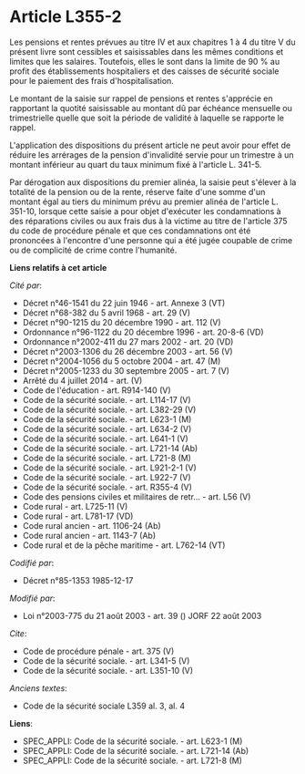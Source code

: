 # Article L355-2

Les pensions et rentes prévues au titre IV et aux chapitres 1 à 4 du titre V du présent livre sont cessibles et saisissables
dans les mêmes conditions et limites que les salaires. Toutefois, elles le sont dans la limite de 90 % au profit des
établissements hospitaliers et des caisses de sécurité sociale pour le paiement des frais d'hospitalisation. 

Le montant de la saisie sur rappel de pensions et rentes s'apprécie en rapportant la quotité saisissable au montant dû par
échéance mensuelle ou trimestrielle quelle que soit la période de validité à laquelle se rapporte le rappel. 

L'application des dispositions du présent article ne peut avoir pour effet de réduire les arrérages de la pension
d'invalidité servie pour un trimestre à un montant inférieur au quart du taux minimum fixé à l'article L. 341-5. 

Par dérogation aux dispositions du premier alinéa, la saisie peut s'élever à la totalité de la pension ou de la rente,
réserve faite d'une somme d'un montant égal au tiers du minimum prévu au premier alinéa de l'article L. 351-10, lorsque cette
saisie a pour objet d'exécuter les condamnations à des réparations civiles ou aux frais dus à la victime au titre de
l'article 375 du code de procédure pénale et que ces condamnations ont été prononcées à l'encontre d'une personne qui a été
jugée coupable de crime ou de complicité de crime contre l'humanité.

**Liens relatifs à cet article**

_Cité par_:

  - Décret n°46-1541 du 22 juin 1946 - art. Annexe 3 (VT)
  - Décret n°68-382 du 5 avril 1968 - art. 29 (V)
  - Décret n°90-1215 du 20 décembre 1990 - art. 112 (V)
  - Ordonnance n°96-1122 du 20 décembre 1996 - art. 20-8-6 (VD)
  - Ordonnance n°2002-411 du 27 mars 2002 - art. 20 (VD)
  - Décret n°2003-1306 du 26 décembre 2003 - art. 56 (V)
  - Décret n°2004-1056 du 5 octobre 2004 - art. 47 (M)
  - Décret n°2005-1233 du 30 septembre 2005 - art. 7 (V)
  - Arrêté du 4 juillet 2014 - art. (V)
  - Code de l'éducation - art. R914-140 (V)
  - Code de la sécurité sociale. - art. L114-17 (V)
  - Code de la sécurité sociale. - art. L382-29 (V)
  - Code de la sécurité sociale. - art. L623-1 (M)
  - Code de la sécurité sociale. - art. L634-2 (V)
  - Code de la sécurité sociale. - art. L641-1 (V)
  - Code de la sécurité sociale. - art. L721-14 (Ab)
  - Code de la sécurité sociale. - art. L721-8 (M)
  - Code de la sécurité sociale. - art. L921-2-1 (V)
  - Code de la sécurité sociale. - art. L922-7 (V)
  - Code de la sécurité sociale. - art. R355-4 (V)
  - Code des pensions civiles et militaires de retr... - art. L56 (V)
  - Code rural - art. L725-11 (V)
  - Code rural - art. L781-17 (VD)
  - Code rural ancien - art. 1106-24 (Ab)
  - Code rural ancien - art. 1143-7 (Ab)
  - Code rural et de la pêche maritime - art. L762-14 (VT)

_Codifié par_:

  - Décret n°85-1353 1985-12-17

_Modifié par_:

  - Loi n°2003-775 du 21 août 2003 - art. 39 () JORF 22 août 2003

_Cite_:

  - Code de procédure pénale - art. 375 (V)
  - Code de la sécurité sociale. - art. L341-5 (V)
  - Code de la sécurité sociale. - art. L351-10 (V)

_Anciens textes_:

  - Code de la sécurité sociale L359 al. 3, al. 4

**Liens**:

  - SPEC_APPLI: Code de la sécurité sociale. - art. L623-1 (M)
  - SPEC_APPLI: Code de la sécurité sociale. - art. L721-14 (Ab)
  - SPEC_APPLI: Code de la sécurité sociale. - art. L721-8 (M)
